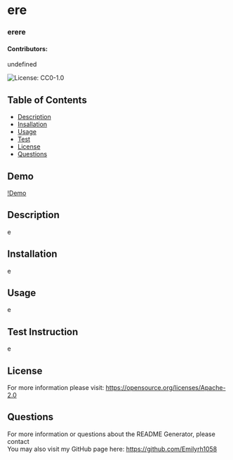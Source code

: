 
  # ere 
  ### erere
  #### Contributors:
  undefined

  ![License: CC0-1.0](https://img.shields.io/badge/License-Apache-lightgrey.svg)

  ## Table of Contents
  * [Description](#description)
  * [Insallation](#installation)
  * [Usage](#usage)
  * [Test](#test)
  * [License](#license)
  * [Questions](#questions)
  
  ## Demo
  [!Demo](https://drive.google.com/file/d/1sVn8TvGWqNYG8rel0a0Bl3W786FlWbmG/view)


  ## Description
  e

  ## Installation
  e
  
  ## Usage
  e

  ## Test Instruction
  e

  ## License
  For more information please visit: https://opensource.org/licenses/Apache-2.0
  
  ## Questions
  For more information or questions about the README Generator, please contact <e>  
  You may also visit my GitHub page here: https://github.com/Emilyrh1058
  